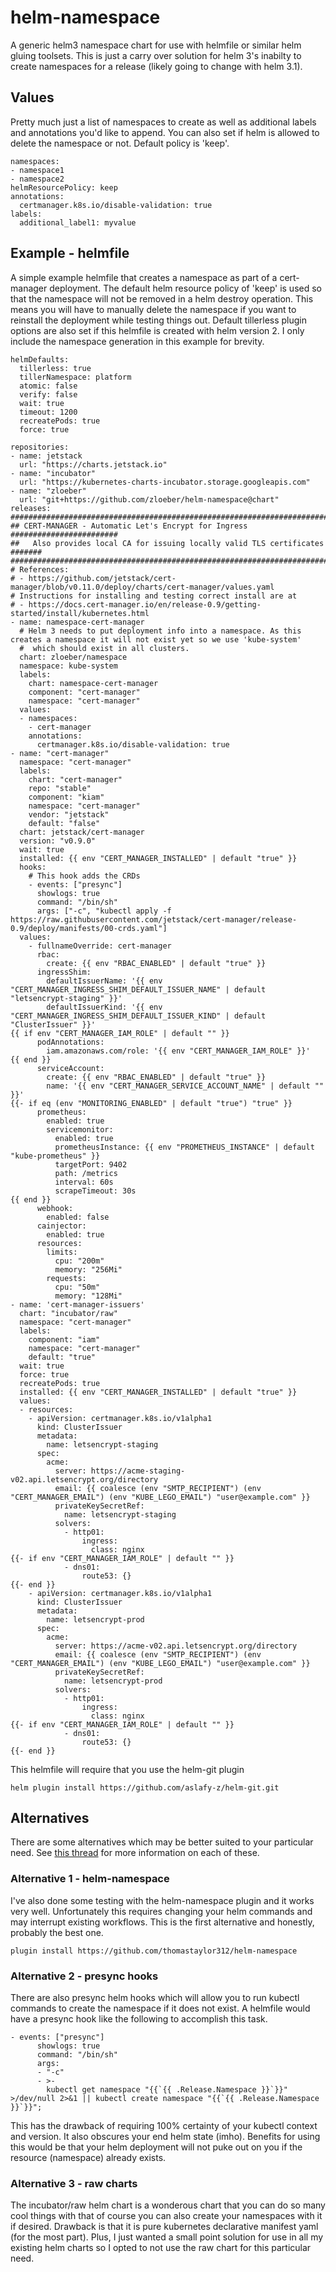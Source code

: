 # helm-namespace

A generic helm3 namespace chart for use with helmfile or similar helm gluing toolsets. This is just a carry over solution for helm 3's inabilty to create namespaces for a release (likely going to change with helm 3.1). 

## Values

Pretty much just a list of namespaces to create as well as additional labels and annotations you'd like to append. You can also set if helm is allowed to delete the namespace or not. Default policy is 'keep'.

```
namespaces:
- namespace1
- namespace2
helmResourcePolicy: keep
annotations:
  certmanager.k8s.io/disable-validation: true
labels:
  additional_label1: myvalue
```
## Example - helmfile

A simple example helmfile that creates a namespace as part of a cert-manager deployment. The default helm resource policy of 'keep' is used so that the namespace will not be removed in a helm destroy operation. This means you will have to manually delete the namespace if you want to reinstall the deployment while testing things out. Default tillerless plugin options are also set if this helmfile is created with helm version 2. I only include the namespace generation in this example for brevity.

```
helmDefaults:
  tillerless: true
  tillerNamespace: platform
  atomic: false
  verify: false
  wait: true
  timeout: 1200
  recreatePods: true
  force: true

repositories:
- name: jetstack
  url: "https://charts.jetstack.io"
- name: "incubator"
  url: "https://kubernetes-charts-incubator.storage.googleapis.com"
- name: "zloeber"
  url: "git+https://github.com/zloeber/helm-namespace@chart"
releases:
###############################################################################
## CERT-MANAGER - Automatic Let's Encrypt for Ingress  ########################
##   Also provides local CA for issuing locally valid TLS certificates  #######
###############################################################################
# References:
# - https://github.com/jetstack/cert-manager/blob/v0.11.0/deploy/charts/cert-manager/values.yaml
# Instructions for installing and testing correct install are at
# - https://docs.cert-manager.io/en/release-0.9/getting-started/install/kubernetes.html
- name: namespace-cert-manager
  # Helm 3 needs to put deployment info into a namespace. As this creates a namespace it will not exist yet so we use 'kube-system' 
  #  which should exist in all clusters.
  chart: zloeber/namespace
  namespace: kube-system
  labels:
    chart: namespace-cert-manager
    component: "cert-manager"
    namespace: "cert-manager"
  values:
  - namespaces:
    - cert-manager
    annotations:
      certmanager.k8s.io/disable-validation: true
- name: "cert-manager"
  namespace: "cert-manager"
  labels:
    chart: "cert-manager"
    repo: "stable"
    component: "kiam"
    namespace: "cert-manager"
    vendor: "jetstack"
    default: "false"
  chart: jetstack/cert-manager
  version: "v0.9.0"
  wait: true
  installed: {{ env "CERT_MANAGER_INSTALLED" | default "true" }}
  hooks:
    # This hook adds the CRDs
    - events: ["presync"]
      showlogs: true
      command: "/bin/sh"
      args: ["-c", "kubectl apply -f https://raw.githubusercontent.com/jetstack/cert-manager/release-0.9/deploy/manifests/00-crds.yaml"]
  values:
    - fullnameOverride: cert-manager
      rbac:
        create: {{ env "RBAC_ENABLED" | default "true" }}
      ingressShim:
        defaultIssuerName: '{{ env "CERT_MANAGER_INGRESS_SHIM_DEFAULT_ISSUER_NAME" | default "letsencrypt-staging" }}'
        defaultIssuerKind: '{{ env "CERT_MANAGER_INGRESS_SHIM_DEFAULT_ISSUER_KIND" | default "ClusterIssuer" }}'
{{ if env "CERT_MANAGER_IAM_ROLE" | default "" }}
      podAnnotations:
        iam.amazonaws.com/role: '{{ env "CERT_MANAGER_IAM_ROLE" }}'
{{ end }}
      serviceAccount:
        create: {{ env "RBAC_ENABLED" | default "true" }}
        name: '{{ env "CERT_MANAGER_SERVICE_ACCOUNT_NAME" | default "" }}'
{{- if eq (env "MONITORING_ENABLED" | default "true") "true" }}
      prometheus:
        enabled: true
        servicemonitor:
          enabled: true
          prometheusInstance: {{ env "PROMETHEUS_INSTANCE" | default "kube-prometheus" }}
          targetPort: 9402
          path: /metrics
          interval: 60s
          scrapeTimeout: 30s
{{ end }}
      webhook:
        enabled: false
      cainjector:
        enabled: true
      resources:
        limits:
          cpu: "200m"
          memory: "256Mi"
        requests:
          cpu: "50m"
          memory: "128Mi"
- name: 'cert-manager-issuers'
  chart: "incubator/raw"
  namespace: "cert-manager"
  labels:
    component: "iam"
    namespace: "cert-manager"
    default: "true"
  wait: true
  force: true
  recreatePods: true
  installed: {{ env "CERT_MANAGER_INSTALLED" | default "true" }}
  values:
  - resources:
    - apiVersion: certmanager.k8s.io/v1alpha1
      kind: ClusterIssuer
      metadata:
        name: letsencrypt-staging
      spec:
        acme:
          server: https://acme-staging-v02.api.letsencrypt.org/directory
          email: {{ coalesce (env "SMTP_RECIPIENT") (env "CERT_MANAGER_EMAIL") (env "KUBE_LEGO_EMAIL") "user@example.com" }}
          privateKeySecretRef:
            name: letsencrypt-staging
          solvers:
            - http01:
                ingress:
                  class: nginx
{{- if env "CERT_MANAGER_IAM_ROLE" | default "" }}
            - dns01:
                route53: {}
{{- end }}
    - apiVersion: certmanager.k8s.io/v1alpha1
      kind: ClusterIssuer
      metadata:
        name: letsencrypt-prod
      spec:
        acme:
          server: https://acme-v02.api.letsencrypt.org/directory
          email: {{ coalesce (env "SMTP_RECIPIENT") (env "CERT_MANAGER_EMAIL") (env "KUBE_LEGO_EMAIL") "user@example.com" }}
          privateKeySecretRef:
            name: letsencrypt-prod
          solvers:
            - http01:
                ingress:
                  class: nginx
{{- if env "CERT_MANAGER_IAM_ROLE" | default "" }}
            - dns01:
                route53: {}
{{- end }}
```

This helmfile will require that you use the helm-git plugin

```
helm plugin install https://github.com/aslafy-z/helm-git.git
```

## Alternatives

There are some alternatives which may be better suited to your particular need. See [this thread](https://github.com/roboll/helmfile/issues/891) for more information on each of these.

### Alternative 1 - helm-namespace

I've also done some testing with the helm-namespace plugin and it works very well. Unfortunately this requires changing your helm commands and may interrupt existing workflows. This is the first alternative and honestly, probably the best one.

```
plugin install https://github.com/thomastaylor312/helm-namespace
```

### Alternative 2 - presync hooks

There are also presync helm hooks which will allow you to run kubectl commands to create the namespace if it does not exist. A helmfile would have a presync hook like the following to accomplish this task.
```
- events: ["presync"]
      showlogs: true
      command: "/bin/sh"
      args:
      - "-c"
      - >-
        kubectl get namespace "{{`{{ .Release.Namespace }}`}}" >/dev/null 2>&1 || kubectl create namespace "{{`{{ .Release.Namespace }}`}}";
```

This has the drawback of requiring 100% certainty of your kubectl context and version. It also obscures your end helm state (imho). Benefits for using this would be that your helm deployment will not puke out on you if the resource (namespace) already exists.

### Alternative 3 - raw charts

The incubator/raw helm chart is a wonderous chart that you can do so many cool things with that of course you can also create your namespaces with it if desired. Drawback is that it is pure kubernetes declarative manifest yaml (for the most part). Plus, I just wanted a small point solution for use in all my existing helm charts so I opted to not use the raw chart for this particular need.
